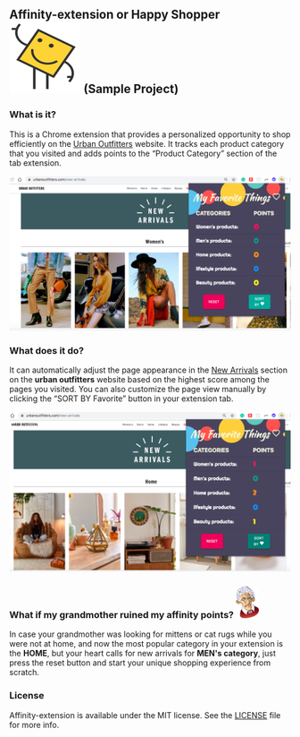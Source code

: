 ## Affinity-extension or Happy Shopper ![alt text](assets/icons/128.png)  (Sample Project)
### What is it?
This is a Chrome extension that provides a personalized opportunity to shop efficiently on the [Urban Outfitters](https://www.urbanoutfitters.com/new-arrivals) website.
 It tracks each product category that you visited and adds points to the “Product Category” section of the tab extension.
 
![alt text](assets/affinity.png)

### What does it do?
It can automatically adjust the page appearance in the [New Arrivals](https://www.urbanoutfitters.com/new-arrivals) section on the **urban outfitters** website based on the highest score among the pages you visited. 
You can also customize the page view manually by clicking the “SORT BY Favorite” button in your extension tab.

![alt text](assets/affinity-update.png)

### What if my grandmother ruined my affinity points? ![alt text](assets/granny48.png) 
In case your grandmother was looking for mittens or cat rugs while you were not at home, and now the most popular category in your extension is the **HOME**, but your heart calls for new arrivals for **MEN's category**, just press the reset button and start your unique shopping experience from scratch.

### License
Affinity-extension is available under the MIT license. See the [LICENSE](LICENSE.md) file for more info.

